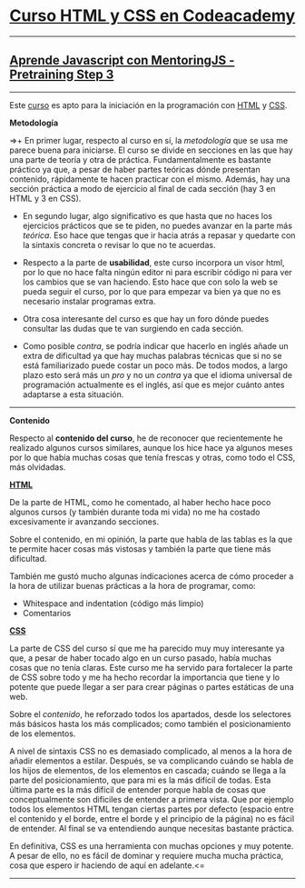 # **[Curso HTML y CSS en Codeacademy](https://www.codecademy.com/en/tracks/web)**
-----
## [**Aprende Javascript con MentoringJS - Pretraining Step 3**](http://MentoringJS.com)

----

Este [curso](https://www.codecademy.com/en/tracks/web) es apto para la iniciación en la programación con [HTML](https://developer.mozilla.org/es/docs/Web/HTML) y [CSS](https://developer.mozilla.org/es/docs/Web/CSS).

**Metodología**

=>+ En primer lugar, respecto al curso en sí, la _metodología_ que se usa me parece buena para iniciarse. El curso se divide en secciones en las que hay una parte de teoría y otra de práctica. Fundamentalmente es bastante práctico ya que, a pesar de haber partes teóricas dónde presentan contenido, rápidamente te hacen practicar con el mismo. Además, hay una sección práctica a modo de ejercicio al final de cada sección (hay 3 en HTML y 3 en CSS).

+ En segundo lugar, algo significativo es que hasta que no haces los ejercicios prácticos que se te piden, no puedes avanzar en la parte más _teórica_. Eso hace que tengas que ir hacia atrás a repasar y quedarte con la sintaxis concreta o revisar lo que no te acuerdas.

+ Respecto a la parte de **usabilidad**, este curso incorpora un visor html, por lo que no hace falta ningún editor ni para escribir código ni para ver los cambios que se van haciendo. Esto hace que con solo la web se pueda seguir el curso, por lo que para empezar va bien ya que no es necesario instalar programas extra.

+ Otra cosa interesante del curso es que hay un foro dónde puedes consultar las dudas que te van surgiendo en cada sección.

+ Como posible _contra_, se podría indicar que hacerlo en inglés añade un extra de dificultad ya que hay muchas palabras técnicas que si no se está familiarizado puede costar un poco más. De todos modos, a largo plazo esto será más un _pro_ y no un _contra_ ya que el idioma universal de programación actualmente es el inglés, así que es mejor cuánto antes adaptarse a esta situación.

---

**Contenido**

Respecto al **contenido del curso**, he de reconocer que recientemente he realizado algunos cursos similares, aunque los hice hace ya algunos meses por lo que había muchas cosas que tenía frescas y otras, como todo el CSS, más olvidadas.

**[HTML](https://developer.mozilla.org/es/docs/Web/HTML)**

De la parte de HTML, como he comentado, al haber hecho hace poco algunos cursos (y también durante toda mi vida) no me ha costado excesivamente ir avanzando secciones.

Sobre el contenido, en mi opinión, la parte que habla de las tablas es la que te permite hacer cosas más vistosas y también la parte que tiene más dificultad.

También me gustó mucho algunas indicaciones acerca de cómo proceder a la hora de utilizar buenas prácticas a la hora de programar, como:

- Whitespace and indentation (código más limpio)
- Comentarios

**[CSS](https://developer.mozilla.org/es/docs/Web/CSS)**

La parte de CSS del curso sí que me ha parecido muy muy interesante ya que, a pesar de haber tocado algo en un curso pasado, había muchas cosas que no tenía claras. Este curso me ha servido para fortalecer la parte de CSS sobre todo y me ha hecho recordar la importancia que tiene y lo potente que puede llegar a ser para crear páginas o partes estáticas de una web.

Sobre el _contenido_, he reforzado todos los apartados, desde los selectores más básicos hasta los más complicados; como también el posicionamiento de los elementos.

A nivel de sintaxis CSS no es demasiado complicado, al menos a la hora de añadir elementos a estilar. Después, se va complicando cuándo se habla de los hijos de elementos, de los elementos en cascada; cuándo se llega a la parte del posicionamiento, que para mi es la más difícil de todas. Esta última parte es la más difícil de entender porque habla de cosas que conceptualmente son dificiles de entender a primera vista. Que por ejemplo todos los elementos HTML tengan ciertas partes por defecto (espacio entre el contenido y el borde, entre el borde y el principio de la página) no es fácil de entender. Al final se va entendiendo aunque necesitas bastante práctica.

En definitiva, CSS es una herramienta con muchas opciones y muy potente. A pesar de ello, no es fácil de dominar y requiere mucha mucha práctica, cosa que espero ir haciendo de aquí en adelante.<=

---
